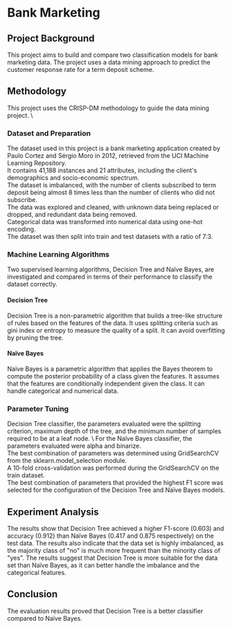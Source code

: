 # Bank Marketing

## Project Background
This project aims to build and compare two classification models for bank marketing data. The project uses a data mining approach to predict the customer response rate for a term deposit scheme.

## Methodology
This project uses the CRISP-DM methodology to guide the data mining project. \

### Dataset and Preparation
 The dataset used in this project is a bank marketing application created by Paulo Cortez and Sérgio Moro in 2012, retrieved from the UCI Machine Learning Repository. \
 It contains 41,188 instances and 21 attributes, including the client's demographics and socio-economic spectrum. \
 The dataset is imbalanced, with the number of clients subscribed to term deposit being almost 8 times less than the number of clients who did not subscribe. \
 The data was explored and cleaned, with unknown data being replaced or dropped, and redundant data being removed. \
 Categorical data was transformed into numerical data using one-hot encoding. \
 The dataset was then split into train and test datasets with a ratio of 7:3.

### Machine Learning Algorithms
Two supervised learning algorithms, Decision Tree and Naïve Bayes, are investigated and compared in terms of their performance to classify the dataset correctly.

#### Decision Tree
Decision Tree is a non-parametric algorithm that builds a tree-like structure of rules based on the features of the data. It uses splitting criteria such as gini index or entropy to measure the quality of a split. It can avoid overfitting by pruning the tree.
#### Naïve Bayes
Naïve Bayes is a parametric algorithm that applies the Bayes theorem to compute the posterior probability of a class given the features. It assumes that the features are conditionally independent given the class. It can handle categorical and numerical data.

### Parameter Tuning
Decision Tree classifier, the parameters evaluated were the splitting criterion, maximum depth of the tree, and the minimum number of samples required to be at a leaf node. \\
For the Naïve Bayes classifier, the parameters evaluated were alpha and binarize. \
The best combination of parameters was determined using GridSearchCV from the sklearn.model_selection module. \
A 10-fold cross-validation was performed during the GridSearchCV on the train dataset. \
The best combination of parameters that provided the highest F1 score was selected for the configuration of the Decision Tree and Naïve Bayes models.

## Experiment Analysis
The results show that Decision Tree achieved a higher F1-score (0.603) and accuracy (0.912) than Naïve Bayes (0.417 and 0.875 respectively) on the test data. The results also indicate that the data set is highly imbalanced, as the majority class of "no" is much more frequent than the minority class of "yes". The results suggest that Decision Tree is more suitable for the data set than Naïve Bayes, as it can better handle the imbalance and the categorical features.

## Conclusion
The evaluation results proved that Decision Tree is a better classifier compared to Naïve Bayes.
